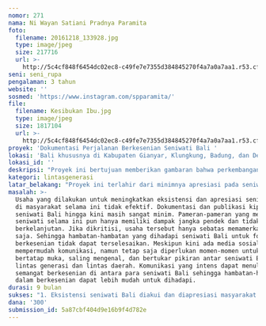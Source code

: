 ```yaml
---
nomor: 271
nama: Ni Wayan Satiani Pradnya Paramita
foto:
  filename: 20161218_133928.jpg
  type: image/jpeg
  size: 217716
  url: >-
    http://5c4cf848f6454dc02ec8-c49fe7e7355d384845270f4a7a0a7aa1.r53.cf2.rackcdn.com/a2623c77-6d1d-41f7-a49f-4963333cbb92/20161218_133928.jpg
seni: seni_rupa
pengalaman: 3 tahun
website: ''
sosmed: 'https://www.instagram.com/spparamita/'
file:
  filename: Kesibukan Ibu.jpg
  type: image/jpeg
  size: 1817104
  url: >-
    http://5c4cf848f6454dc02ec8-c49fe7e7355d384845270f4a7a0a7aa1.r53.cf2.rackcdn.com/2cd910fe-b68a-4867-bb72-bba64735c93b/Kesibukan%20Ibu.jpg
proyek: 'Dokumentasi Perjalanan Berkesenian Seniwati Bali '
lokasi: 'Bali khususnya di Kabupaten Gianyar, Klungkung, Badung, dan Denpasar '
lokasi_id: ''
deskripsi: "Proyek ini bertujuan memberikan gambaran bahwa perkembangan seni rupa perempuan memiliki potensi artistik yang tidak kalah dengan laki-laki. Proyek ini diawali dengan pendataan seniwati-seniwati Bali yang telah berkiprah di dunia seni sejak tahun 1970-an yang notabene pada masa tersebut menjadi perupa bukanlah hal yang wajar bagi perempuan. Setelah itu, kami akan mewawancarai seniwati tersebut untuk mengumpulkan informasi mengenai latar belakang, proses dan perjalanannya dalam menekuni bidang seni rupa, hingga kiprahnya dalam dunia seni rupa. Pengalaman-pengalaman yang telah mereka lalui dalam berkesenian tentunya memiliki nilai-nilai yang sangat berharga. Akan menjadi kehilangan besar apabila pengalaman tersebut tidak diabadikan dan tidak diteruskan pada generasi-generasi selanjutnya. Proyek dokumentasi ini sebaiknya dilakukan sesegera mungkin mengingat seniwati-seniwati generasi pertama tersebut sudah semakin lanjut usia. \r\nPuncak dari proyek ini adalah diadakannya pameran yang melibatkan seniwati dari generasi pertama hingga generasi muda masa kini agar dapat diapresiasi publik, meningkatkan gairah berkarya para seniwati, dan tidak kalah penting adalah terbukanya ruang diskusi di antara para seniwati lintas generasi. Dalam ruang diskusi tersebut diharapkan adanya proses transfer nilai budaya yang dimiliki oleh seniwati senior kepada seniwati muda sebagai penerus. Informasi yang didapatkan akan diabadikan dan dipublikasikan dalam bentuk buku."
kategori: lintasgenerasi
latar_belakang: "Proyek ini terlahir dari minimnya apresiasi pada seniwati Bali sehingga selama ini masih dipandang sebelah mata. Budaya patriarki menjadi salah satu permasalahan yang harus dihadapi seniwati Bali. Perempuan Bali memiliki kewajiban pada keluarga dan kewajiban sosial di masyarakat sehingga waktu untuk mengembangkan potensi diri menjadi sangat terbatas. Hambatan lain yaitu kurangnya rasa percaya diri dapat disebabkan oleh rasa inferior yang berkembang dalam bayang-bayang budaya patriarki. Desakan ekonomi keluarga juga menyebabkan seniwati memilih untuk mencari pekerjaan yang memberikan penghasilan yang lebih pasti sebab sulitnya akses pemasaran karya seni rupa.\r\nSeniwati Bali memiliki banyak potensi, namun terkadang motivasi untuk terus berkarya masih rendah. Galeri dan Sanggar Seniwati pernah membuka kesempatan bagi seniwati Bali untuk mengembangkan potensinya di bidang seni rupa. Usaha-usaha untuk meningkatkan eksistensi seniwati Bali menunjukkan hasil yang positif. Sayangnya sekitar tahun 2012 hingga kini komunitas yang digagas oleh Mary Northmore tersebut mengalami masa vakum.  \r\nDibukukannya dokumentasi mengenai perjalanan seniwati Bali generasi pertama yang telah berpengalaman di dunia seni rupa diharapkan dapat membangkitkan kembali semangat seniwati generasi selanjutnya untuk terus berkarya. Pameran lintas generasi sebagai puncak proyek ini diharapkan dapat membuka ruang diskusi, mempermudah akses pemasaran, dan menjadi awal kegiatan berkesenian para seniwati Bali yang berkelanjutan."
masalah: >-
  Usaha yang dilakukan untuk meningkatkan eksistensi dan apresiasi seniwati Bali
  di masyarakat selama ini tidak efektif. Dokumentasi dan publikasi kiprah
  seniwati Bali hingga kini masih sangat minim. Pameran-pameran yang melibatkan
  seniwati selama ini pun hanya memiliki dampak jangka pendek dan tidak
  berkelanjutan. Jika dikritisi, usaha tersebut hanya sebatas memamerkan karya
  saja. Sehingga hambatan-hambatan yang dihadapi seniwati Bali untuk fokus
  berkesenian tidak dapat terselesaikan. Meskipun kini ada media sosial untuk
  mempermudah komunikasi, namun tetap saja diperlukan momen-momen untuk saling
  bertatap muka, saling mengenal, dan bertukar pikiran antar seniwati Bali
  lintas generasi dan lintas daerah. Komunikasi yang intens dapat menularkan
  semangat berkesenian di antara para seniwati Bali sehingga hambatan-hambatan
  dalam berkesenian dapat lebih mudah untuk dihadapi.
durasi: 9 bulan
sukses: "1. Eksistensi seniwati Bali diakui dan diapresiasi masyarakat lokal dan internasional melalui sorotan media-media pada pameran lintas generasi tersebut\r\n2. Terbitnya buku-buku mengenai seniwati Bali\r\n3. Adanya kegiatan-kegiatan seni rupa yang berkelanjutan oleh seniwati Bali setelah proyek ini dilaksanakan"
dana: '300'
submission_id: 5a87cbf404d9e16b9f4d782e
---
```

